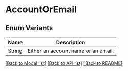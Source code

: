 # AccountOrEmail

## Enum Variants

| Name | Description |
|---- | -----|
| String | Either an account name or an email. |

[[Back to Model list]](../README.md#documentation-for-models) [[Back to API list]](../README.md#documentation-for-api-endpoints) [[Back to README]](../README.md)


